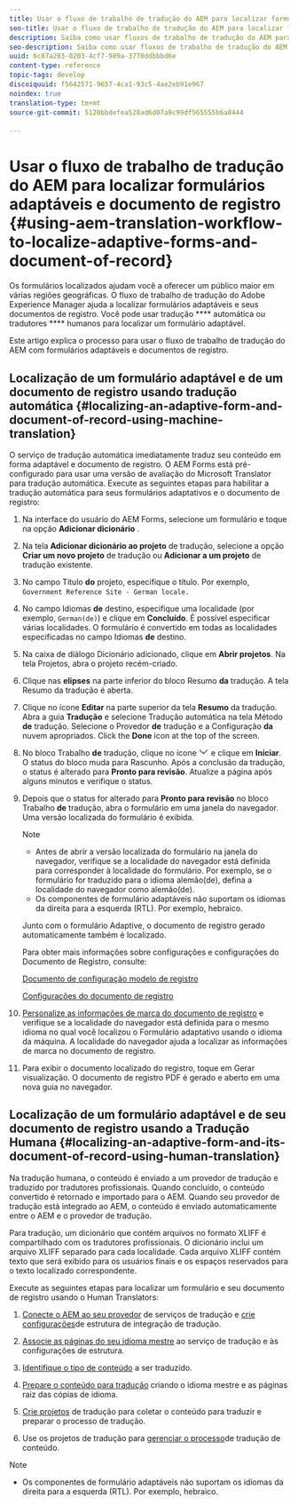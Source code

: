 ```yaml
---
title: Usar o fluxo de trabalho de tradução do AEM para localizar formulários adaptáveis e documento de registro
seo-title: Usar o fluxo de trabalho de tradução do AEM para localizar formulários adaptáveis e documento de registro
description: Saiba como usar fluxos de trabalho de tradução do AEM para localizar formulários adaptáveis e documento de registro.
seo-description: Saiba como usar fluxos de trabalho de tradução do AEM para localizar formulários adaptáveis e documento de registro.
uuid: 6c87a283-0203-4cf7-989a-3770ddbbbd6e
content-type: reference
topic-tags: develop
discoiquuid: f5642571-9657-4ca1-93c5-4ae2eb91e967
noindex: true
translation-type: tm+mt
source-git-commit: 5120bbdefea528ad6d07a9c99df565555b6a8444

---
```



# Usar o fluxo de trabalho de tradução do AEM para localizar formulários adaptáveis e documento de registro {#using-aem-translation-workflow-to-localize-adaptive-forms-and-document-of-record}

Os formulários localizados ajudam você a oferecer um público maior em várias regiões geográficas. O fluxo de trabalho de tradução do Adobe Experience Manager ajuda a localizar formulários adaptáveis e seus documentos de registro. Você pode usar tradução **** automática ou tradutores **** humanos para localizar um formulário adaptável.

Este artigo explica o processo para usar o fluxo de trabalho de tradução do AEM com formulários adaptáveis e documentos de registro.

## Localização de um formulário adaptável e de um documento de registro usando tradução automática {#localizing-an-adaptive-form-and-document-of-record-using-machine-translation}

O serviço de tradução automática imediatamente traduz seu conteúdo em forma adaptável e documento de registro. O AEM Forms está pré-configurado para usar uma versão de avaliação do Microsoft Translator para tradução automática. Execute as seguintes etapas para habilitar a tradução automática para seus formulários adaptativos e o documento de registro:

1. Na interface do usuário do AEM Forms, selecione um formulário e toque na opção **Adicionar dicionário** .
1. Na tela **Adicionar dicionário ao projeto** de tradução, selecione a opção **Criar um novo projeto** de tradução ou **Adicionar a um projeto** de tradução existente.
1. No campo Título **do** projeto, especifique o título. Por exemplo, `Government Reference Site - German locale.`
1. No campo Idiomas **de** destino, especifique uma localidade (por exemplo, `German(de)`) e clique em **Concluído**. É possível especificar várias localidades. O formulário é convertido em todas as localidades especificadas no campo Idiomas **de** destino.
1. Na caixa de diálogo Dicionário adicionado, clique em **Abrir projetos**. Na tela Projetos, abra o projeto recém-criado.
1. Clique nas **elipses** na parte inferior do bloco Resumo **da** tradução. A tela Resumo da tradução é aberta.
1. Clique no ícone **Editar** na parte superior da tela **Resumo** da tradução. Abra a guia **Tradução** e selecione Tradução automática na tela Método **de** tradução. Selecione o Provedor **de** tradução e a Configuração **da** nuvem apropriados. Click the **Done** icon at the top of the screen.
1. No bloco Trabalho **de** tradução, clique no ícone ![aem62forms_downseta](assets/aem62forms_downarrow.png) e clique em **Iniciar**. O status do bloco muda para Rascunho. Após a conclusão da tradução, o status é alterado para **Pronto para revisão**. Atualize a página após alguns minutos e verifique o status.
1. Depois que o status for alterado para **Pronto para revisão** no bloco Trabalho **de** tradução, abra o formulário em uma janela do navegador. Uma versão localizada do formulário é exibida.

   >[!NOTE]
   >
   >* Antes de abrir a versão localizada do formulário na janela do navegador, verifique se a localidade do navegador está definida para corresponder à localidade do formulário. Por exemplo, se o formulário for traduzido para o idioma alemão(de), defina a localidade do navegador como alemão(de).
   >* Os componentes de formulário adaptáveis não suportam os idiomas da direita para a esquerda (RTL). Por exemplo, hebraico.


   Junto com o formulário Adaptive, o documento de registro gerado automaticamente também é localizado.

   Para obter mais informações sobre configurações e configurações do Documento de Registro, consulte:

   [Documento de configuração modelo de registro](/help/forms/using/generate-document-of-record-for-non-xfa-based-adaptive-forms.md#p-document-of-record-template-configuration-p)

   [Configurações do documento de registro](/help/forms/using/generate-document-of-record-for-non-xfa-based-adaptive-forms.md#p-document-of-record-settings-p)

1. [Personalize as informações de marca do documento de registro](/help/forms/using/generate-document-of-record-for-non-xfa-based-adaptive-forms.md) e verifique se a localidade do navegador está definida para o mesmo idioma no qual você localizou o Formulário adaptativo usando o idioma da máquina. A localidade do navegador ajuda a localizar as informações de marca no documento de registro.
1. Para exibir o documento localizado do registro, toque em Gerar visualização. O documento de registro PDF é gerado e aberto em uma nova guia no navegador.

## Localização de um formulário adaptável e de seu documento de registro usando a Tradução Humana {#localizing-an-adaptive-form-and-its-document-of-record-using-human-translation}

Na tradução humana, o conteúdo é enviado a um provedor de tradução e traduzido por tradutores profissionais. Quando concluído, o conteúdo convertido é retornado e importado para o AEM. Quando seu provedor de tradução está integrado ao AEM, o conteúdo é enviado automaticamente entre o AEM e o provedor de tradução.

Para tradução, um dicionário que contém arquivos no formato XLIFF é compartilhado com os tradutores profissionais. O dicionário inclui um arquivo XLIFF separado para cada localidade. Cada arquivo XLIFF contém texto que será exibido para os usuários finais e os espaços reservados para o texto localizado correspondente.

Execute as seguintes etapas para localizar um formulário e seu documento de registro usando o Human Translators:

1. [Conecte o AEM ao seu provedor](/help/sites-administering/tc-tic.md) de serviços de tradução e [crie configurações](/help/sites-administering/tc-tic.md)de estrutura de integração de tradução.

1. [Associe as páginas do seu idioma mestre](/help/sites-administering/tc-tic.md) ao serviço de tradução e às configurações de estrutura.

1. [Identifique o tipo de conteúdo](/help/sites-administering/tc-rules.md) a ser traduzido.

1. [Prepare o conteúdo para tradução](/help/sites-administering/tc-prep.md) criando o idioma mestre e as páginas raiz das cópias de idioma.

1. [Crie projetos](/help/sites-administering/tc-manage.md) de tradução para coletar o conteúdo para traduzir e preparar o processo de tradução.

1. Use os projetos de tradução para [gerenciar o processo](/help/sites-administering/tc-manage.md)de tradução de conteúdo.

>[!NOTE]
>
>* Os componentes de formulário adaptáveis não suportam os idiomas da direita para a esquerda (RTL). Por exemplo, hebraico.
>



